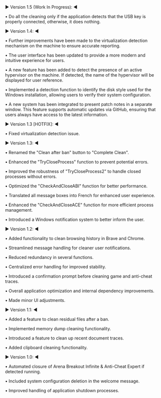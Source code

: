 ▶️ Version 1.5 (Work In Progress): ◀️

• Do all the cleaning only if the application detects that the USB key is properly connected, otherwise, it does nothing.



▶️ Version 1.4: ◀️

• Further improvements have been made to the virtualization detection mechanism on the machine to ensure accurate reporting.

• The user interface has been updated to provide a more modern and intuitive experience for users.

• A new feature has been added to detect the presence of an active hypervisor on the machine. If detected, the name of the hypervisor will be displayed for user reference.

• Implemented a detection function to identify the disk style used for the Windows installation, allowing users to verify their system configuration.

• A new system has been integrated to present patch notes in a separate window. This feature supports automatic updates via GitHub, ensuring that users always have access to the latest information.



▶️ Version 1.3 [HOTFIX]: ◀️

• Fixed virtualization detection issue.



▶️ Version 1.3: ◀️

• Renamed the "Clean after ban" button to "Complete Clean".

• Enhanced the "TryCloseProcess" function to prevent potential errors.

• Improved the robustness of "TryCloseProcess2" to handle closed processes without errors.

• Optimized the "CheckAndCloseABI" function for better performance.

• Translated all message boxes into French for enhanced user experience.

• Enhanced the "CheckAndCloseACE" function for more efficient process management.

• Introduced a Windows notification system to better inform the user.



▶️ Version 1.2: ◀️

• Added functionality to clean browsing history in Brave and Chrome.

• Streamlined message handling for cleaner user notifications.

• Reduced redundancy in several functions.

• Centralized error handling for improved stability.

• Introduced a confirmation prompt before cleaning game and anti-cheat traces.

• Overall application optimization and internal dependency improvements.

• Made minor UI adjustments.



▶️ Version 1.1: ◀️

• Added a feature to clean residual files after a ban.

• Implemented memory dump cleaning functionality.

• Introduced a feature to clean up recent document traces.

• Added clipboard cleaning functionality.



▶️ Version 1.0: ◀️

• Automated closure of Arena Breakout Infinite & Anti-Cheat Expert if detected running.

• Included system configuration deletion in the welcome message.

• Improved handling of application shutdown processes.
